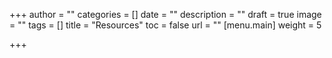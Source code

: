 +++
author = ""
categories = []
date = ""
description = ""
draft = true
image = ""
tags = []
title = "Resources"
toc = false
url = ""
[menu.main]
weight = 5

+++
